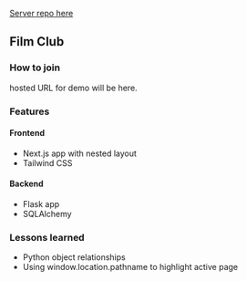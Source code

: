 [Server repo here](https://github.com/eburdekin/film-club-server)

## Film Club

### How to join

hosted URL for demo will be here.

### Features

#### Frontend

- Next.js app with nested layout
- Tailwind CSS

#### Backend

- Flask app
- SQLAlchemy

### Lessons learned

- Python object relationships
- Using window.location.pathname to highlight active page
